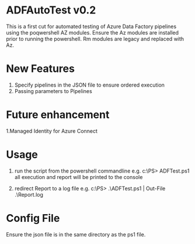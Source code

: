 # ADFAutoTest v0.2
This is a first cut for automated testing of Azure Data Factory pipelines using the poqwershell AZ modules. Ensure the Az modules are installed prior to running the powershell. Rm modules are legacy and replaced with Az.

New Features
=========================================
1. Specify pipelines in the JSON file to ensure ordered execution
2. Passing parameters to Pipelines

Future enhancement
=========================================
1.Managed Identity for Azure Connect

Usage
======================
1. run the script from the powershell commandline
   e.g. c:\PS> ADFTest.ps1
   all execution and report will be printed to the console
  
2. redirect Report to a log file
   e.g. c:\PS> .\ADFTest.ps1 | Out-File .\Report.log
  
Config File
========================
Ensure the json file is in the same directory as the ps1 file. 

